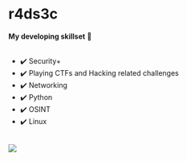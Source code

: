 # r4ds3c

<b>My developing skillset</b> 🔧 <br><br>
- ✔️ Security+ <br>
- ✔️ Playing CTFs and Hacking related challenges<br>
- ✔️ Networking <br>
- ✔️ Python <br>
- ✔️ OSINT <br>
- ✔️ Linux<br>
<br>

<img src="https://github-readme-stats.vercel.app/api?username=r4ds3c&theme=merko&show_icons=true" align="center">


